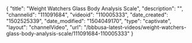 {
    "title": "Weight Watchers Glass Body Analysis Scale",
    "description": "",
    "channelid": "111091684",
    "videoid": "110005333",
    "date_created": "1502525339",
    "date_modified": "1504049170",
    "type": "captivate",
    "layout": "channelVideo",
    "url": "\/bbbusa-latest-videos\/weight-watchers-glass-body-analysis-scale\/111091684-110005333"
}